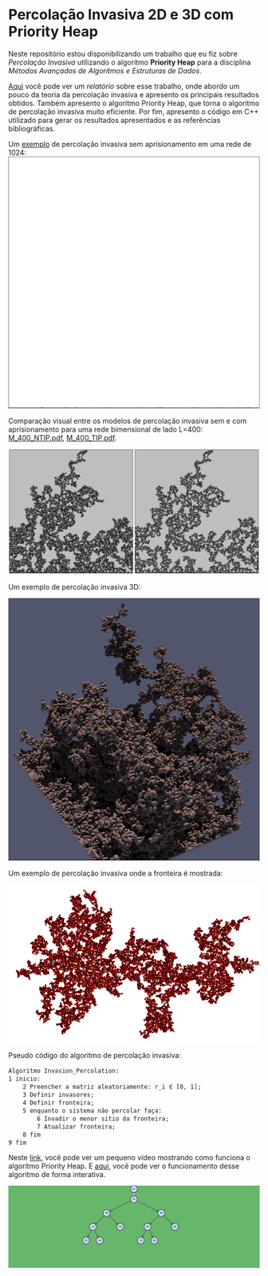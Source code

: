 # Percolação Invasiva 2D e 3D com Priority Heap

Neste repositório estou disponibilizando um trabalho que eu fiz sobre _Percolação Invasiva_ utilizando o algoritmo **Priority Heap** para a disciplina _Métodos Avançados de Algoritmos e Estruturas de Dados_.

[Aqui](https://github.com/jonathanAmancioSales/Invasion_Percolation/blob/main/Relat%C3%B3rio%20-%20Percola%C3%A7%C3%A3o%20Invasiva%20%5BJonathan%20Sales%5D_2018.11.06.pdf) você pode ver um _relatório_ sobre esse trabalho, onde abordo um pouco da teoria da percolação invasiva e apresento os principais resultados obtidos.
Também apresento o algoritmo Priority Heap, que torna o algoritmo de percolação invasiva muito eficiente.
Por fim, apresento o código em C++ utilizado para gerar os resultados apresentados e as referências bibliográficas.

Um [exemplo](https://github.com/jonathanAmancioSales/Invasion_Percolation/blob/main/Results%20(Images%2C%20movie)/M_1024_255138.pdf) de percolação invasiva sem aprisionamento em uma rede de 1024:
[![M_1024_255138_80fps.gif](https://raw.githubusercontent.com/jonathanAmancioSales/Invasion_Percolation/main/Results%20(Images%2C%20movie)/M_1024_255138.gif)](https://github.com/jonathanAmancioSales/Invasion_Percolation/blob/main/Results%20(Images%2C%20movie)/M_1024_255138.gif)

Comparação visual entre os modelos de percolação invasiva sem e com aprisionamento para uma rede bimensional de lado L=400: [M_400_NTIP.pdf](https://github.com/jonathanAmancioSales/Invasion_Percolation/blob/main/Results%20(Images%2C%20movie)/M_400_NTIP.pdf), [M_400_TIP.pdf](https://github.com/jonathanAmancioSales/Invasion_Percolation/blob/main/Results%20(Images%2C%20movie)/M_400_TIP.pdf).

[![TIP_NTIP_400.png](https://raw.githubusercontent.com/jonathanAmancioSales/Invasion_Percolation/main/Results%20(Images%2C%20movie)/TIP_NTIP_400.png)](https://github.com/jonathanAmancioSales/Invasion_Percolation/tree/main/Results%20(Images%2C%20movie))


Um exemplo de percolação invasiva 3D:

[![3D](https://raw.githubusercontent.com/jonathanAmancioSales/Invasion_Percolation/main/Results%20(Images%2C%20movie)/3D.png)](https://github.com/jonathanAmancioSales/Invasion_Percolation/blob/main/Results%20(Images%2C%20movie)/3D_3.png)

Um exemplo de percolação invasiva onde a fronteira é mostrada:

[![fronteira](https://raw.githubusercontent.com/jonathanAmancioSales/Invasion_Percolation/main/Results%20(Images%2C%20movie)/P_2001_201545_1535388302.png)](https://github.com/jonathanAmancioSales/Invasion_Percolation/blob/main/Results%20(Images%2C%20movie)/P_2001_201545_1535388302.eps)

Pseudo código do algoritmo de percolação invasiva:
```
Algoritmo Invasion_Percolation:
1 inicio:
    2 Preencher a matriz aleatoriamente: r_i ∈ [0, 1];
    3 Definir invasores;
    4 Definir fronteira;
    5 enquanto o sistema não percolar faça:
        6 Invadir o menor sı́tio da fronteira;
        7 Atualizar fronteira;
    8 fim
9 fim
```

Neste [link](https://www.youtube.com/watch?v=yciAPJsy17Q), você pode ver um pequeno vídeo mostrando como funciona o algoritmo Priority Heap.
E [aqui](http://btv.melezinek.cz/binary-heap.html), você pode ver o funcionamento desse algoritmo de forma interativa.

[![melezinek](https://github.com/jonathanAmancioSales/Invasion_Percolation/blob/main/Results%20(Images%2C%20movie)/BSTinsert1.png)](http://btv.melezinek.cz/binary-heap.html)
